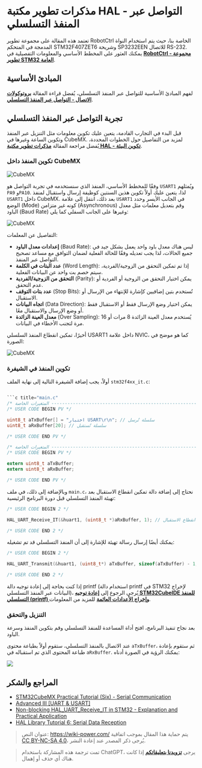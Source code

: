 # مذكرات تطوير مكتبة HAL - التواصل عبر المنفذ التسلسلي

تعتمد هذه المقالة على مجموعة تطوير RobotCtrl الخاصة بنا، حيث يتم استخدام النواة المدمجة في المتحكم STM32F407ZET6 وشريحة SP3232EEN للاتصال RS-232. يمكنك العثور على المخطط الأساسي والمعلومات التفصيلية في [**RobotCtrl - مجموعة تطوير STM32 العامة**](https://wiki-power.com/RobotCtrl-STM32%E9%80%9A%E7%94%A8%E5%BC%80%E5%8F%91%E5%A5%97%E4%BB%B6).

## المبادئ الأساسية

لفهم المبادئ الأساسية للتواصل عبر المنفذ التسلسلي، يُفضل قراءة المقالة [**بروتوكولات الاتصال - التواصل عبر المنفذ التسلسلي**](https://wiki-power.com/%E9%80%9A%E4%BF%A1%E5%8D%8F%E8%AE%AE-%E4%B8%B2%E5%8F%A3%E9%80%9A%E4%BF%A1).

## تجربة التواصل عبر المنفذ التسلسلي

قبل البدء في التجارب القادمة، يتعين عليك تكوين معلومات مثل التنزيل عبر المنفذ وتكوين الساعة وغيرها في CubeMX. لمزيد من التفاصيل حول الخطوات المحددة، يُفضل مراجعة المقالة [**مذكرات تطوير مكتبة HAL - تكوين البيئة**](https://wiki-power.com/HAL%E5%BA%93%E5%BC%80%E5%8F%91%E7%AC%94%E8%AE%B0-%E7%8E%AF%E5%A2%83%E9%85%8D%E7%BD%AE).

### تكوين المنفذ داخل CubeMX

![CubeMX](https://media.wiki-power.com/img/20210207100329.png)

وفقًا للمخطط الأساسي، المنفذ الذي سنستخدمه في تجربة التواصل هو `USART1` ويُمثلهم `PA9` و`PA10`. لذا، يتعين عليك أولاً تكوين هذين السنتين كوظيفة إرسال واستقبال لمنفذ `USART1` داخل CubeMX. بعد ذلك، انتقل إلى علامة `USART1` في الجانب الأيسر وحدد الوضع (Mode) كونه غير متزامن (Asynchronous) وقم بتعديل معلمات مثل معدل الباود (Baud Rate) وغيرها على الجانب السفلي كما يلي:

![CubeMX](https://media.wiki-power.com/img/20210207100941.png)

التفاصيل عن المعلمات:

- **إعدادات معدل الباود** (Baud Rate): ليس هناك معدل باود واحد يعمل بشكل جيد في جميع الحالات، لذا يجب تعديله وفقًا للحالة الفعلية لضمان التوافق مع مساعد تصحيح التواصل عبر المنفذ.
- **عدد البتات في الكلمة** (Word Length): إذا تم تمكين التحقق من الزوجية/الفردية، سيتم خصم بت واحد عن البيانات الفعلية.
- **التحقق من الزوجية/الفردية** (Parity): يمكن اختيار التحقق من الزوجية أو الفردية أو عدم التحقق.
- **عدد بتات التوقف** (Stop Bits): تُستخدم بتين إضافيين كإشارة للإنتهاء من الإرسال أو الاستقبال.
- **اتجاه البيانات** (Data Direction): يمكن اختيار وضع الإرسال فقط أو الاستقبال فقط أو وضع الإرسال والاستقبال معًا.
- **معدل العينة الزائدة** (Over Sampling): يُستخدم معدل العينة الزائدة 8 مرات أو 16 مرة لتجنب الأخطاء في البيانات.

أخيرًا، تمكين انقطاع المنفذ السلسلي USART1 داخل علامة NVIC، كما هو موضح في الصورة:

![CubeMX](https://media.wiki-power.com/img/20210207104641.png)

### تكوين المنفذ في الشيفرة

أولاً، يجب إضافة الشيفرة التالية إلى نهاية الملف `stm32f4xx_it.c`:

````c title="stm32f4xx_it.c

```c title="main.c"
/* المتغيرات الخاصة -----------------------------------------------------------*/
/* USER CODE BEGIN PV */

uint8_t aTxBuffer[] = "اختبار USART\r\n"; // سلسلة تُرسل
uint8_t aRxBuffer[20]; // سلسلة تُستقبل

/* USER CODE END PV */
````

```c title="stm32f4xx_it.c"
/* المتغيرات الخاصة -----------------------------------------------------------*/
/* USER CODE BEGIN PV */

extern uint8_t aTxBuffer;
extern uint8_t aRxBuffer;

/* USER CODE END PV */
```

وبالإضافة إلى ذلك، في ملف `main.c`، نحتاج إلى إضافة دالة تمكين انقطاع الاستقبال بعد تهيئة المنفذ التسلسلي قبل دورة البرنامج الرئيسية:

```c title="main.c"
/* USER CODE BEGIN 2 */

HAL_UART_Receive_IT(&huart1, (uint8_t *)aRxBuffer, 1); // دالة تمكين انقطاع الاستقبال

/* USER CODE END 2 */
```

يمكنك أيضًا إرسال رسالة تهيئة للإشارة إلى أن المنفذ التسلسلي قد تم تشغيله:

```c title="main.c"
/* USER CODE BEGIN 2 */

HAL_UART_Transmit(&huart1, (uint8_t*) aTxBuffer, sizeof(aTxBuffer) - 1, 0xFFFF); // إرسال محتوى aTxBuffer المُخصص سابقًا

/* USER CODE END 2 */
```

إذا كنت بحاجة إلى إعادة توجيه دالة printf (استخدام دالة printf في STM32 لإخراج البيانات عبر المنفذ التسلسلي)، يُرجى الرجوع إلى [**إعادة توجيه STM32CubeIDE للمنفذ التسلسلي (printf) وإخراج الأعدادات العائمة**](https://wiki-power.com/STM32CubeIDE%E4%B8%B2%E5%8F%A3%E9%87%8D%E5%AE%9A%E5%90%91%EF%BC%88printf%EF%BC%89%E5%8F%8A%E8%BE%93%E5%87%BA%E6%B5%AE%E7%82%B9%E5%9E%8B) للمزيد من المعلومات.

### التنزيل والتحقق

بعد نجاح تنفيذ البرنامج، افتح أداة المساعدة للمنفذ التسلسلي وقم بتكوين المنفذ وسرعة الباود.

عند الاتصال بالمنفذ التسلسلي، ستقوم أولاً بطباعة محتوى `aTxBuffer`، ثم ستقوم بإعادة طباعة المحتوى الذي تم استقباله في `aRxBuffer`. يمكنك الرؤية في الصورة أدناه:

![](https://media.wiki-power.com/img/20210403232628.png)

## المراجع والشكر

- [STM32CubeMX Practical Tutorial (Six) - Serial Communication](https://blog.csdn.net/weixin_43892323/article/details/105339949)
- [Advanced III [UART & USART]](https://alchemicronin.github.io/posts/b4c69a89/#1-0-%E4%BB%80%E4%B9%88%E6%98%AFUART%E5%92%8CUSART%EF%BC%9F%E6%9C%89%E4%BB%80%E4%B9%88%E5%8C%BA%E5%88%AB%E5%98%9B%EF%BC%9F)
- [Non-blocking HAL_UART_Receive_IT in STM32 - Explanation and Practical Application](https://zhuanlan.zhihu.com/p/147414331)
- [HAL Library Tutorial 6: Serial Data Reception](https://blog.csdn.net/geek_monkey/article/details/89165040)

> عنوان النص: <https://wiki-power.com/>
> يتم حماية هذا المقال بموجب اتفاقية [CC BY-NC-SA 4.0](https://creativecommons.org/licenses/by/4.0/deed.zh)، يُرجى ذكر المصدر عند إعادة النشر.

> تمت ترجمة هذه المشاركة باستخدام ChatGPT، يرجى [**تزويدنا بتعليقاتكم**](https://github.com/linyuxuanlin/Wiki_MkDocs/issues/new) إذا كانت هناك أي حذف أو إهمال.
